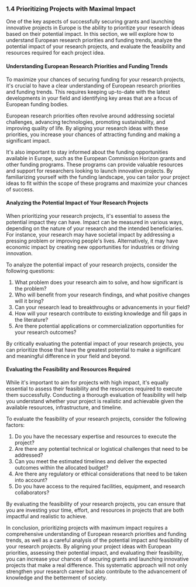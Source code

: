 ### 1.4 Prioritizing Projects with Maximal Impact

One of the key aspects of successfully securing grants and launching innovative projects in Europe is the ability to prioritize your research ideas based on their potential impact. In this section, we will explore how to understand European research priorities and funding trends, analyze the potential impact of your research projects, and evaluate the feasibility and resources required for each project idea.

#### Understanding European Research Priorities and Funding Trends

To maximize your chances of securing funding for your research projects, it's crucial to have a clear understanding of European research priorities and funding trends. This requires keeping up-to-date with the latest developments in your field and identifying key areas that are a focus of European funding bodies.

European research priorities often revolve around addressing societal challenges, advancing technologies, promoting sustainability, and improving quality of life. By aligning your research ideas with these priorities, you increase your chances of attracting funding and making a significant impact.

It's also important to stay informed about the funding opportunities available in Europe, such as the European Commission Horizon grants and other funding programs. These programs can provide valuable resources and support for researchers looking to launch innovative projects. By familiarizing yourself with the funding landscape, you can tailor your project ideas to fit within the scope of these programs and maximize your chances of success.

#### Analyzing the Potential Impact of Your Research Projects

When prioritizing your research projects, it's essential to assess the potential impact they can have. Impact can be measured in various ways, depending on the nature of your research and the intended beneficiaries. For instance, your research may have societal impact by addressing a pressing problem or improving people's lives. Alternatively, it may have economic impact by creating new opportunities for industries or driving innovation.

To analyze the potential impact of your research projects, consider the following questions:

1. What problem does your research aim to solve, and how significant is the problem?
2. Who will benefit from your research findings, and what positive changes will it bring?
3. Can your research lead to breakthroughs or advancements in your field?
4. How will your research contribute to existing knowledge and fill gaps in the literature?
5. Are there potential applications or commercialization opportunities for your research outcomes?

By critically evaluating the potential impact of your research projects, you can prioritize those that have the greatest potential to make a significant and meaningful difference in your field and beyond.

#### Evaluating the Feasibility and Resources Required

While it's important to aim for projects with high impact, it's equally essential to assess their feasibility and the resources required to execute them successfully. Conducting a thorough evaluation of feasibility will help you understand whether your project is realistic and achievable given the available resources, infrastructure, and timeline.

To evaluate the feasibility of your research projects, consider the following factors:

1. Do you have the necessary expertise and resources to execute the project?
2. Are there any potential technical or logistical challenges that need to be addressed?
3. Can you meet the estimated timelines and deliver the expected outcomes within the allocated budget?
4. Are there any regulatory or ethical considerations that need to be taken into account?
5. Do you have access to the required facilities, equipment, and research collaborators?

By evaluating the feasibility of your research projects, you can ensure that you are investing your time, effort, and resources in projects that are both impactful and realistic to achieve.

In conclusion, prioritizing projects with maximum impact requires a comprehensive understanding of European research priorities and funding trends, as well as a careful analysis of the potential impact and feasibility of your research projects. By aligning your project ideas with European priorities, assessing their potential impact, and evaluating their feasibility, you can increase your chances of securing grants and launching innovative projects that make a real difference. This systematic approach will not only strengthen your research career but also contribute to the advancement of knowledge and the betterment of society.
